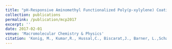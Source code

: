```yaml
---
title: "pH-Responsive Aminomethyl Functionalized Poly(p-xylylene) Coatings by Chemical Vapor Deposition Polymerization"
collection: publications
permalink: /publication/mcp2017
excerpt: ''
date: 2017-02-01
venue: 'Macromolecular Chemistry & Physics'
citation: 'Konig, M., Kumar,R., Hussal,C., Biscarat,J., Barner, L.,Schafer, A. & Lahann,J. (2017) Macromolecular Chemistry & Physics, 218, 1600521.'
---
```


